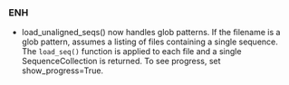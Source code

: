 <!--
A new scriv changelog fragment.

Uncomment the section that is right (remove the HTML comment wrapper).
-->

<!--
### Contributers

- A bullet item for the Contributers category.

-->
### ENH

- load_unaligned_seqs() now handles glob patterns. If the filename is a glob
  pattern, assumes a listing of files containing a single sequence. The `load_seq()`
  function is applied to each file and a single SequenceCollection is returned. To
  see progress, set show_progress=True.


<!--
### BUG

- A bullet item for the BUG category.

-->
<!--
### DOC

- A bullet item for the DOC category.

-->
<!--
### Deprecations

- A bullet item for the Deprecations category.

-->
<!--
### Discontinued

- A bullet item for the Discontinued category.

-->
